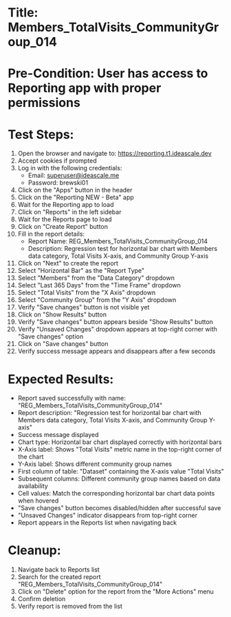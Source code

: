 # Title: Members_TotalVisits_CommunityGroup_014

# Pre-Condition: User has access to Reporting app with proper permissions

# Test Steps:
1. Open the browser and navigate to: https://reporting.t1.ideascale.dev
2. Accept cookies if prompted
3. Log in with the following credentials:
   - Email: superuser@ideascale.me
   - Password: brewski01
4. Click on the "Apps" button in the header
5. Click on the "Reporting NEW - Beta" app
6. Wait for the Reporting app to load
7. Click on "Reports" in the left sidebar
8. Wait for the Reports page to load
9. Click on "Create Report" button
10. Fill in the report details:
    - Report Name: REG_Members_TotalVisits_CommunityGroup_014
    - Description: Regression test for horizontal bar chart with Members data category, Total Visits X-axis, and Community Group Y-axis
11. Click on "Next" to create the report
12. Select "Horizontal Bar" as the "Report Type"
13. Select "Members" from the "Data Category" dropdown
14. Select "Last 365 Days" from the "Time Frame" dropdown
15. Select "Total Visits" from the "X Axis" dropdown
16. Select "Community Group" from the "Y Axis" dropdown
17. Verify "Save changes" button is not visible yet
18. Click on "Show Results" button
19. Verify "Save changes" button appears beside "Show Results" button
20. Verify "Unsaved Changes" dropdown appears at top-right corner with "Save changes" option
21. Click on "Save changes" button
22. Verify success message appears and disappears after a few seconds

# Expected Results:
- Report saved successfully with name: "REG_Members_TotalVisits_CommunityGroup_014"
- Report description: "Regression test for horizontal bar chart with Members data category, Total Visits X-axis, and Community Group Y-axis"
- Success message displayed
- Chart type: Horizontal bar chart displayed correctly with horizontal bars
- X-Axis label: Shows "Total Visits" metric name in the top-right corner of the chart
- Y-Axis label: Shows different community group names
- First column of table: "Dataset" containing the X-axis value "Total Visits"
- Subsequent columns: Different community group names based on data availability
- Cell values: Match the corresponding horizontal bar chart data points when hovered
- "Save changes" button becomes disabled/hidden after successful save
- "Unsaved Changes" indicator disappears from top-right corner
- Report appears in the Reports list when navigating back

# Cleanup:
1. Navigate back to Reports list
2. Search for the created report "REG_Members_TotalVisits_CommunityGroup_014"
3. Click on "Delete" option for the report from the "More Actions" menu
4. Confirm deletion
5. Verify report is removed from the list